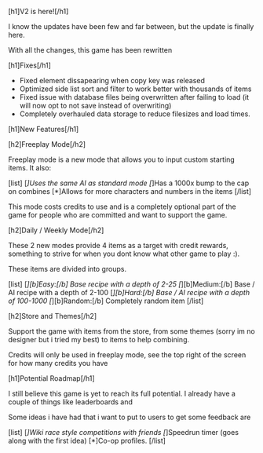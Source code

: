 [h1]V2 is here![/h1]

I know the updates have been few and far between, but the update is finally here.

With all the changes, this game has been rewritten 


[h1]Fixes[/h1]

- Fixed element dissapearing when copy key was released
- Optimized side list sort and filter to work better with thousands of items
- Fixed issue with database files being overwritten after failing to load (it will now opt to not save instead of overwriting)
- Completely overhauled data storage to reduce filesizes and load times.


[h1]New Features[/h1]

[h2]Freeplay Mode[/h2]

Freeplay mode is a new mode that allows you to input custom starting items. It also:

[list]
    [*]Uses the same AI as standard mode
    [*]Has a 1000x bump to the cap on combines
    [*]Allows for more characters and numbers in the items
[/list]

This mode costs credits to use and is a completely optional part of the game for people who are committed and want to support the game.


[h2]Daily / Weekly Mode[/h2]

These 2 new modes provide 4 items as a target with credit rewards, something to strive for when you dont know what other game to play :).

These items are divided into groups.

[list]
    [*][b]Easy:[/b] Base recipe with a depth of 2-25
    [*][b]Medium:[/b] Base / AI recipe with a depth of 2-100
    [*][b]Hard:[/b] Base / AI recipe with a depth of 100-1000
    [*][b]Random:[/b] Completely random item
[/list]


[h2]Store and Themes[/h2]

Support the game with items from the store, from some themes (sorry im no designer but i tried my best) to items to help combining.

Credits will only be used in freeplay mode, see the top right of the screen for how many credits you have


[h1]Potential Roadmap[/h1]

I still believe this game is yet to reach its full potential. I already have a couple of things like leaderboards and 



Some ideas i have had that i want to put to users to get some feedback are

[list]
    [*]Wiki race style competitions with friends
    [*]Speedrun timer (goes along with the first idea)
    [*]Co-op profiles.
[/list]
